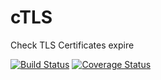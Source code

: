 # cTLS
Check TLS Certificates expire

[![Build Status](https://travis-ci.org/lupinthe14th/cTLS.svg?branch=master)](https://travis-ci.org/lupinthe14th/cTLS)
[![Coverage Status](https://coveralls.io/repos/github/lupinthe14th/cTLS/badge.svg?branch=master)](https://coveralls.io/github/lupinthe14th/cTLS?branch=master)
